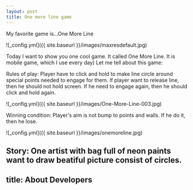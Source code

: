 ```yaml
---
layout: post
title: One more line game
---
```


My favorite game is...One More Line

![_config.yml]({{ site.baseurl }}/images/maxresdefault.jpg)

Today I want to show you one cool game. It called One More Line. It is mobile game, which I use every day) Let me tell about this game:

Rules of play:
Player have to click and hold to make line circle around special points needed to engage for them. If player want to release line, then he should not hold screen. If he need to engage again, then he should click and hold again. 

![_config.yml]({{ site.baseurl }}/images/One-More-Line-003.jpg)

Winning condition:
Player's aim is not bump to points and walls. If he do it, then he lose.

![_config.yml]({{ site.baseurl }}/images/onemoreline.jpg)

Story:
One artist with bag full of neon paints want to draw beatiful picture consist of circles.
---
title: About Developers
---

